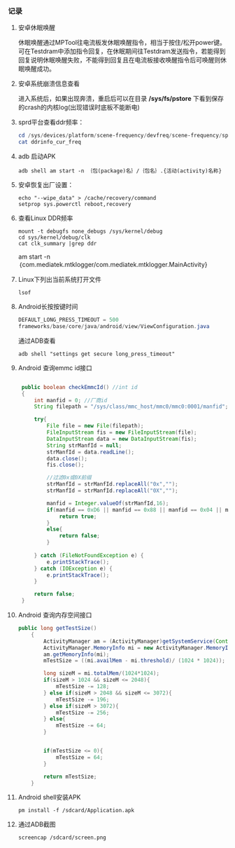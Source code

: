 ### 记录

1. 安卓休眠唤醒

   休眠唤醒通过MPTool往电流板发休眠唤醒指令，相当于按住/松开power键。可在Testdram中添加指令回复，在休眠期间往Testdram发送指令，若能得到回复说明休眠唤醒失败，不能得到回复且在电流板接收唤醒指令后可唤醒则休眠唤醒成功。

   

2. 安卓系统崩溃信息查看

   进入系统后，如果出现奔溃，重启后可以在目录 **/sys/fs/pstore** 下看到保存的crash的内核log(出现错误时底板不能断电)
   
   
   
3. sprd平台查看ddr频率：

   ```powershell
   cd /sys/devices/platform/scene-frequency/devfreq/scene-frequency/sprd_governor
   cat ddrinfo_cur_freq
   ```

4. adb 启动APK

   ```SHE
   adb shell am start -n ｛包(package)名｝/｛包名｝.{活动(activity)名称}
   ```

5. 安卓恢复出厂设置：

   ```shell
   echo "--wipe_data" > /cache/recovery/command
   setprop sys.powerctl reboot,recovery
   ```

6. 查看Linux DDR频率

   ```shell
   mount -t debugfs none_debugs /sys/kernel/debug
   cd sys/kernel/debug/clk
   cat clk_summary |grep ddr
   ```

   am start -n ｛com.mediatek.mtklogger/com.mediatek.mtklogger.MainActivity}

7. Linux下列出当前系统打开文件

   ```shell
   lsof
   ```

8. Android长按按键时间

   ```java
   DEFAULT_LONG_PRESS_TIMEOUT = 500  
   frameworks/base/core/java/android/view/ViewConfiguration.java
   ```
   通过ADB查看
   ```shell
   adb shell "settings get secure long_press_timeout"
   ```

9. Android 查询emmc id接口

   ```java
   
   	public boolean checkEmmcId() //int id
   	{
   		int manfid = 0; //厂商id
   		String filepath = "/sys/class/mmc_host/mmc0/mmc0:0001/manfid";
   
   		try{
   			File file = new File(filepath);
   			FileInputStream fis = new FileInputStream(file);
   			DataInputStream data = new DataInputStream(fis);
   			String strManfId = null;
   			strManfId = data.readLine();
   			data.close();
   			fis.close();
   
   			//过滤0x或0X前缀
   			strManfId = strManfId.replaceAll("0x","");
   			strManfId = strManfId.replaceAll("0X","");
   
   			manfid = Integer.valueOf(strManfId,16);
   			if(manfid == 0xD6 || manfid == 0x88 || manfid == 0x04 || manfid == 0x99){
   				return true;
   			}
   			else{
   				return false;
   			}
   		
   		} catch (FileNotFoundException e) {
   			e.printStackTrace();
   		} catch (IOException e) {
   			e.printStackTrace();
   		}
   
   		return false;
   	}
   ```

10. Android 查询内存空间接口

    ```java
    public long getTestSize()
        {
    		ActivityManager am = (ActivityManager)getSystemService(Context.ACTIVITY_SERVICE);
    		ActivityManager.MemoryInfo mi = new ActivityManager.MemoryInfo();
    		am.getMemoryInfo(mi);
    		mTestSize = ((mi.availMem - mi.threshold)/ (1024 * 1024));
    
    		long sizeM = mi.totalMem/(1024*1024);
    		if(sizeM > 1024 && sizeM <= 2048){
    			mTestSize -= 128;
    		} else if(sizeM > 2048 && sizeM <= 3072){
    			mTestSize -= 196;
    		} else if(sizeM > 3072){
    			mTestSize -= 256;
    		} else{
    			mTestSize -= 64;
    		}
    
    
    		if(mTestSize <= 0){
    			mTestSize = 64;
    		}
    
    		return mTestSize;
    	}
    ```

11. Android shell安装APK

    ```shell
    pm install -f /sdcard/Application.apk
    ```

12. 通过ADB截图

    ```shell
    screencap /sdcard/screen.png
    ```

    
